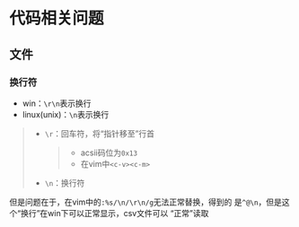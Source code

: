 #	代码相关问题

##	文件

###	换行符

-	win：`\r\n`表示换行
-	linux(unix)：`\n`表示换行

> - `\r`：回车符，将“指针移至”行首
>	> - acsii码位为`0x13`
>	> - 在vim中`<c-v><c-m>`
> - `\n`：换行符

但是问题在于，在vim中的`:%s/\n/\r\n/g`无法正常替换，得到的
是`^@\n`，但是这个“换行”在win下可以正常显示，csv文件可以
“正常”读取
